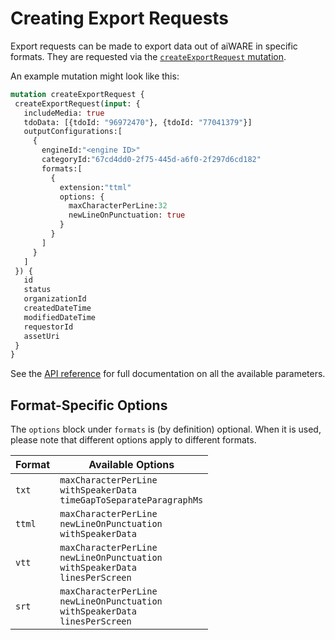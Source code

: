 # Creating Export Requests

Export requests can be made to export data out of aiWARE in specific formats.
They are requested via the [`createExportRequest` mutation](/apis/api-documentation/mutation-api?id=createexportrequest).
<!--TODO: Update to /apis/reference/mutation/?id=createexportrequest if PR #94 is merged-->

An example mutation might look like this:

```graphql
mutation createExportRequest {
 createExportRequest(input: {
   includeMedia: true
   tdoData: [{tdoId: "96972470"}, {tdoId: "77041379"}]
   outputConfigurations:[
     {
       engineId:"<engine ID>"
       categoryId:"67cd4dd0-2f75-445d-a6f0-2f297d6cd182"
       formats:[
         {
           extension:"ttml"
           options: {
             maxCharacterPerLine:32
             newLineOnPunctuation: true
           }
         }
       ]
     }
   ]
 }) {
   id
   status
   organizationId
   createdDateTime
   modifiedDateTime
   requestorId
   assetUri
 }
}
```

See the [API reference](https://api.veritone.com/v3/graphqldocs/createexportrequest.doc.html) for full documentation on all the available parameters.

## Format-Specific Options

The `options` block under `formats` is (by definition) optional. 
When it is used, please note that different options apply to different formats.

| Format | Available Options |
| ---- | ---- |
| `txt` | `maxCharacterPerLine`<br/>`withSpeakerData`<br/>`timeGapToSeparateParagraphMs` |
| `ttml` | `maxCharacterPerLine`<br/>`newLineOnPunctuation`<br/>`withSpeakerData` |
| `vtt` | `maxCharacterPerLine`<br/>`newLineOnPunctuation`<br/>`withSpeakerData`<br/>`linesPerScreen` |
| `srt` | `maxCharacterPerLine`<br/>`newLineOnPunctuation`<br/>`withSpeakerData`<br/>`linesPerScreen` |
